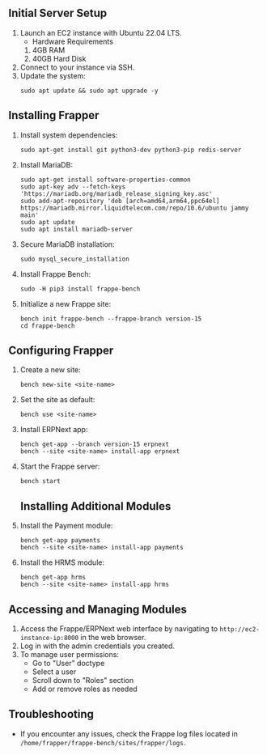 ## Initial Server Setup

1. Launch an EC2 instance with Ubuntu 22.04 LTS.
    -  Hardware Requirements
      1.  4GB RAM
      2.  40GB Hard Disk
2. Connect to your instance via SSH.
3. Update the system:
   ```
   sudo apt update && sudo apt upgrade -y
   ```

## Installing Frapper

1. Install system dependencies:
   ```
   sudo apt-get install git python3-dev python3-pip redis-server
   ```

2. Install MariaDB:
   ```
   sudo apt-get install software-properties-common
   sudo apt-key adv --fetch-keys 'https://mariadb.org/mariadb_release_signing_key.asc'
   sudo add-apt-repository 'deb [arch=amd64,arm64,ppc64el] https://mariadb.mirror.liquidtelecom.com/repo/10.6/ubuntu jammy main'
   sudo apt update
   sudo apt install mariadb-server
   ```

3. Secure MariaDB installation:
   ```
   sudo mysql_secure_installation
   ```

4. Install Frappe Bench:
   ```
   sudo -H pip3 install frappe-bench
   ```

5. Initialize a new Frappe site:
   ```
   bench init frappe-bench --frappe-branch version-15
   cd frappe-bench
   ```

## Configuring Frapper

1. Create a new site:
   ```
   bench new-site <site-name>
   ```

2. Set the site as default:
   ```
   bench use <site-name>
   ```

3. Install ERPNext app:
   ```
   bench get-app --branch version-15 erpnext
   bench --site <site-name> install-app erpnext
   ```

4. Start the Frappe server:
   ```
   bench start
   ```


   ## Installing Additional Modules

1. Install the Payment module:
   ```
   bench get-app payments
   bench --site <site-name> install-app payments
   ```

2. Install the HRMS module:
   ```
   bench get-app hrms
   bench --site <site-name> install-app hrms
   ```

## Accessing and Managing Modules

1. Access the Frappe/ERPNext web interface by navigating to `http://ec2-instance-ip:8000` in the web browser.
2. Log in with the admin credentials you created.
3. To manage user permissions:
   - Go to "User" doctype
   - Select a user
   - Scroll down to "Roles" section
   - Add or remove roles as needed

## Troubleshooting

- If you encounter any issues, check the Frappe log files located in ` /home/frapper/frappe-bench/sites/frapper/logs`.